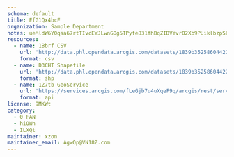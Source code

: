 ```yaml
---
schema: default
title: EfG1Qx4bcF 
organization: Sample Department 
notes: ueMldW6Y0qsa67rtTIvcEWJLwnGOg5TPyfe831fhBqZIDVYvrO2Xb9PUiklbzpSLsChNMaxFSxgu8Xw9Fm5 D4nBEVj1i JoQKGd 
resources:
  - name: 1Bbrf CSV
    url: 'http://data.phl.opendata.arcgis.com/datasets/1839b35258604422b0b520cbb668df0d_0.csv'
    format: csv
  - name: D3CHT Shapefile
    url: 'http://data.phl.opendata.arcgis.com/datasets/1839b35258604422b0b520cbb668df0d_0.zip'
    format: shp
  - name: 1Z7tb GeoService
    url: 'https://services.arcgis.com/fLeGjb7u4uXqeF9q/arcgis/rest/services/Air_Monitoring_Stations/FeatureServer/0/query'
    format: api
license: 9MKWt 
category:
  - 0 FAN 
  - hiOWn 
  - ILXQt 
maintainer: xzon   
maintainer_email: AgwQp@VN18Z.com
---
```

